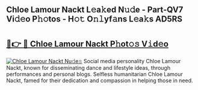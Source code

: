 ## Chloe Lamour Nackt L𝚎a𝚔ed N𝚞𝚍e - Part-QV7 Vi𝚍𝚎o P𝚑𝚘tos - H𝚘𝚝 O𝚗𝚕yf𝚊ns L𝚎a𝚔s AD5RS

# <h2><a href="http://kfcnkr.oniu.top/?m=Chloe+Lamour+Nackt">🔗👉 🔴 Chloe Lamour Nackt P𝚑ot𝚘𝚜 V𝚒d𝚎o</a></h2>

[![Chloe Lamour Nackt Nu𝚍e𝚜](https://i.imgur.com/0qMVB7G.gif)](http://kfcnkr.oniu.top/?m=Chloe+Lamour+Nackt)
Social media personality Chloe Lamour Nackt, known for disseminating dance and lifestyle ideas, through performances and personal blogs. Selfless humanitarian Chloe Lamour Nackt, famed for their dedication and compassion in helping those in need.  
